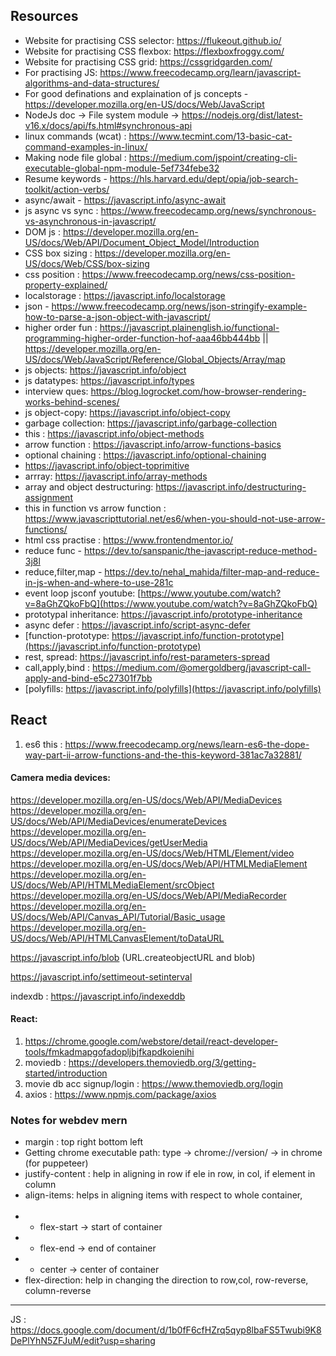 ## Resources

- Website for practising CSS selector: https://flukeout.github.io/
- Website for practising CSS flexbox: https://flexboxfroggy.com/
- Website for practising CSS grid: https://cssgridgarden.com/
- For practising JS: https://www.freecodecamp.org/learn/javascript-algorithms-and-data-structures/
- For good definations and explaination of js concepts - https://developer.mozilla.org/en-US/docs/Web/JavaScript
- NodeJs doc -> File system module -> https://nodejs.org/dist/latest-v16.x/docs/api/fs.html#synchronous-api
- linux commands (wcat) : https://www.tecmint.com/13-basic-cat-command-examples-in-linux/
- Making node file global : https://medium.com/jspoint/creating-cli-executable-global-npm-module-5ef734febe32
- Resume keywords - https://hls.harvard.edu/dept/opia/job-search-toolkit/action-verbs/
- async/await - https://javascript.info/async-await
- js async vs sync : https://www.freecodecamp.org/news/synchronous-vs-asynchronous-in-javascript/
- DOM js : https://developer.mozilla.org/en-US/docs/Web/API/Document_Object_Model/Introduction
- CSS box sizing : https://developer.mozilla.org/en-US/docs/Web/CSS/box-sizing
- css position : https://www.freecodecamp.org/news/css-position-property-explained/
- localstorage : https://javascript.info/localstorage
- json - https://www.freecodecamp.org/news/json-stringify-example-how-to-parse-a-json-object-with-javascript/
- higher order fun :  https://javascript.plainenglish.io/functional-programming-higher-order-function-hof-aaa46bb444bb || https://developer.mozilla.org/en-US/docs/Web/JavaScript/Reference/Global_Objects/Array/map
- js objects: https://javascript.info/object
- js datatypes: https://javascript.info/types
- interview ques: https://blog.logrocket.com/how-browser-rendering-works-behind-scenes/
- js object-copy: https://javascript.info/object-copy
- garbage collection: https://javascript.info/garbage-collection
- this : https://javascript.info/object-methods
- arrow function : https://javascript.info/arrow-functions-basics
- optional chaining : https://javascript.info/optional-chaining
- https://javascript.info/object-toprimitive
- arrray: https://javascript.info/array-methods
- array and object destructuring: https://javascript.info/destructuring-assignment
- this in function vs arrow function : https://www.javascripttutorial.net/es6/when-you-should-not-use-arrow-functions/
- html css practise : https://www.frontendmentor.io/
- reduce func - https://dev.to/sanspanic/the-javascript-reduce-method-3j8l
- reduce,filter,map - https://dev.to/nehal_mahida/filter-map-and-reduce-in-js-when-and-where-to-use-281c
- event loop jsconf youtube: [https://www.youtube.com/watch?v=8aGhZQkoFbQ](https://www.youtube.com/watch?v=8aGhZQkoFbQ)
- prototypal inheritance: https://javascript.info/prototype-inheritance
- async defer : https://javascript.info/script-async-defer
- [function-prototype:   https://javascript.info/function-prototype](https://javascript.info/function-prototype)
- rest, spread: https://javascript.info/rest-parameters-spread
- call,apply,bind : https://medium.com/@omergoldberg/javascript-call-apply-and-bind-e5c27301f7bb
- [polyfills: https://javascript.info/polyfills](https://javascript.info/polyfills)

## React

1. es6 this : https://www.freecodecamp.org/news/learn-es6-the-dope-way-part-ii-arrow-functions-and-the-this-keyword-381ac7a32881/

#### Camera media devices:

https://developer.mozilla.org/en-US/docs/Web/API/MediaDevices
https://developer.mozilla.org/en-US/docs/Web/API/MediaDevices/enumerateDevices
https://developer.mozilla.org/en-US/docs/Web/API/MediaDevices/getUserMedia
https://developer.mozilla.org/en-US/docs/Web/HTML/Element/video
https://developer.mozilla.org/en-US/docs/Web/API/HTMLMediaElement
https://developer.mozilla.org/en-US/docs/Web/API/HTMLMediaElement/srcObject
https://developer.mozilla.org/en-US/docs/Web/API/MediaRecorder
https://developer.mozilla.org/en-US/docs/Web/API/Canvas_API/Tutorial/Basic_usage
https://developer.mozilla.org/en-US/docs/Web/API/HTMLCanvasElement/toDataURL

https://javascript.info/blob (URL.createobjectURL and blob)

https://javascript.info/settimeout-setinterval

indexdb : https://javascript.info/indexeddb

#### React:

1. https://chrome.google.com/webstore/detail/react-developer-tools/fmkadmapgofadopljbjfkapdkoienihi
2. moviedb : https://developers.themoviedb.org/3/getting-started/introduction
3. movie db acc signup/login : https://www.themoviedb.org/login
4. axios : https://www.npmjs.com/package/axios


### Notes for webdev mern

- margin : top right bottom left
- Getting chrome executable path: type -> chrome://version/ -> in chrome (for puppeteer)
- justify-content : help in aligning in row if ele in row, in col, if element in column
- align-items: helps in aligning items with respect to whole container,                      
- - flex-start -> start of container                     
- - flex-end -> end of container                     
- - center -> center of container
- flex-direction: help in changing the direction to row,col, row-reverse, column-reverse


----

JS : https://docs.google.com/document/d/1b0fF6cfHZrq5qyp8lbaFS5Twubi9K8DePlYhN5ZFJuM/edit?usp=sharing
